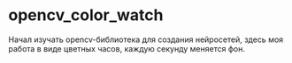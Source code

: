 # opencv_color_watch
Начал изучать opencv-библиотека для создания нейросетей, здесь моя работа в виде цветных часов, каждую секунду меняется фон.
